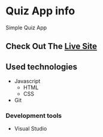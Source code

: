 # Quiz App info #
Simple Quiz App 

Check Out The [Live Site](https://a2uuz.github.io/quizapp/)
------------------------------------

## Used technologies ##
* Javascript 
	* HTML
	* CSS
* Git 

### Development tools ###

* Visual Studio

